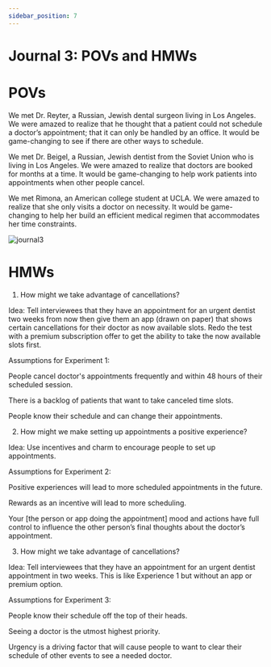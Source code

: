 ```yaml
---
sidebar_position: 7
---
```

# Journal 3: POVs and HMWs

# POVs

We met Dr. Reyter, a Russian, Jewish dental surgeon living in Los Angeles.
We were amazed to realize that he thought that a patient could not schedule a doctor’s appointment; that it can only be handled by an office.
It would be game-changing to see if there are other ways to schedule. 

We met Dr. Beigel, a Russian, Jewish dentist from the Soviet Union who is living in Los Angeles.
We were amazed to realize that doctors are booked for months at a time.
It would be game-changing to help work patients into appointments when other people cancel.

We met Rimona, an American college student at UCLA.
We were amazed to realize that she only visits a doctor on necessity.
It would be game-changing to help her build an efficient medical regimen that accommodates her time constraints.

![journal3](https://media.discordapp.net/attachments/871870426169610332/1181637112773218426/IMG_5486.jpg?ex=6581c851&is=656f5351&hm=2a60af5b9e29628603e9d95a883d5f1056d251701df20738a9fa9a2ed13333a0&=&format=webp&width=1446&height=1084)

# HMWs

1) How might we take advantage of cancellations?

Idea: Tell interviewees that they have an appointment for an urgent dentist two weeks from now then give them an app (drawn on paper) that shows certain cancellations for their doctor as now available slots. Redo the test with a premium subscription offer to get the ability to take the now available slots first. 

Assumptions for Experiment 1: 

People cancel doctor's appointments frequently and within 48 hours of their scheduled session.

There is a backlog of patients that want to take canceled time slots.

People know their schedule and can change their appointments. 


2) How might we make setting up appointments a positive experience? 

Idea: Use incentives and charm to encourage people to set up appointments. 

Assumptions for Experiment 2:

Positive experiences will lead to more scheduled appointments in the future.

Rewards as an incentive will lead to more scheduling.

Your [the person or app doing the appointment] mood and actions have full control to influence the other person’s final thoughts about the doctor’s appointment. 


3) How might we take advantage of cancellations?

Idea: Tell interviewees that they have an appointment for an urgent dentist appointment in two weeks. This is like Experience 1 but without an app or premium option.

Assumptions for Experiment 3:

People know their schedule off the top of their heads.

Seeing a doctor is the utmost highest priority. 

Urgency is a driving factor that will cause people to want to clear their schedule of other events to see a needed doctor.
